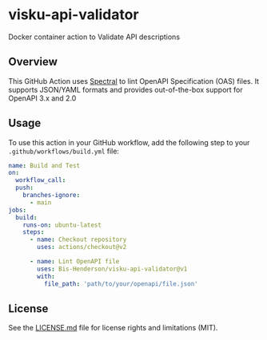 # visku-api-validator

Docker container action to Validate API descriptions

## Overview

This GitHub Action uses [Spectral](https://github.com/stoplightio/spectral) to lint OpenAPI Specification (OAS) files. It supports JSON/YAML formats and provides out-of-the-box support for OpenAPI 3.x and 2.0

## Usage

To use this action in your GitHub workflow, add the following step to your `.github/workflows/build.yml` file:

```yaml
name: Build and Test
on:
  workflow_call:
  push:
    branches-ignore:
      - main
jobs:
  build:
    runs-on: ubuntu-latest
    steps:
      - name: Checkout repository
        uses: actions/checkout@v2

      - name: Lint OpenAPI file
        uses: Bis-Henderson/visku-api-validator@v1
        with:
          file_path: 'path/to/your/openapi/file.json'
```

## License

See the [LICENSE.md](LICENSE.md) file for license rights and limitations (MIT).